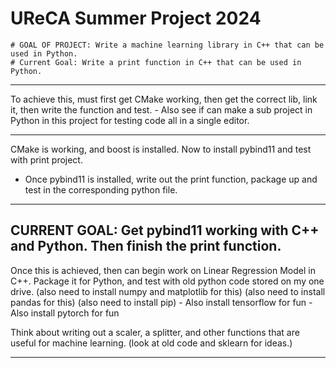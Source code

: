 # UReCA Summer Project 2024
	# GOAL OF PROJECT: Write a machine learning library in C++ that can be used in Python.
	# Current Goal: Write a print function in C++ that can be used in Python.

--------------------------------------------------------------------------------------------------------------------

To achieve this, must first get CMake working, then get the correct lib, link it, then write the function and test.
	- Also see if can make a sub project in Python in this project for testing code all in a single editor.

--------------------------------------------------------------------------------------------------------------------

CMake is working, and boost is installed. Now to install pybind11 and test with print project.
- Once pybind11 is installed, write out the print function, package up and test in the corresponding python file.

--------------------------------------------------------------------------------------------------------------------
CURRENT GOAL: Get pybind11 working with C++ and Python. Then finish the print function.
--------------------------------------------------------------------------------------------------------------------

Once this is achieved, then can begin work on Linear Regression Model in C++. Package it for Python, and test with old python code
stored on my one drive. (also need to install numpy and matplotlib for this) (also need to install pandas for this) (also need to install pip)
	- Also install tensorflow for fun
	- Also install pytorch for fun

Think about writing out a scaler, a splitter, and other functions that are useful for machine learning. (look at old code and sklearn for ideas.)

--------------------------------------------------------------------------------------------------------------------
